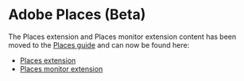 # Adobe Places \(Beta\)

The Places extension and Places monitor extension content has been moved to the [Places guide](https://placesdocs.com/places-services-by-adobe-documentation/) and can now be found here: 

* [Places extension](https://placesdocs.com/places-services-by-adobe-documentation/configure-places-in-the-sdk/places-extension) 
* [Places monitor extension](https://placesdocs.com/places-services-by-adobe-documentation/configure-places-in-the-sdk/places-monitor-extension)

